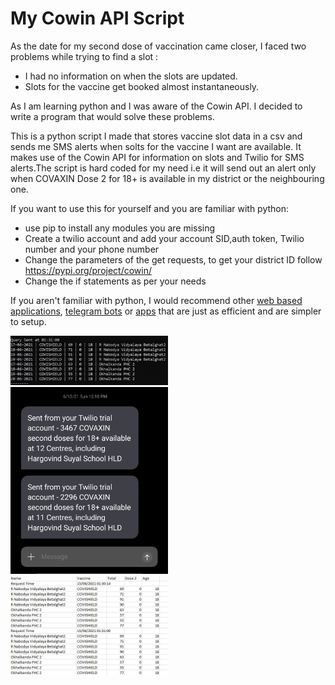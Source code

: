 <h1>My Cowin API Script</h1>

<p>As the date for my second dose of vaccination came closer, I faced two problems while trying to find a slot : </p>
<ul>
<li>
I had no information on when the slots are updated.</li>
<li>Slots for the vaccine get booked almost instantaneously.</li> 
</ul>
<p>As I am learning python and I was aware of the Cowin API. I decided to write a program that would solve these problems.</p>
<p>This is a python script I made that stores vaccine slot data in a csv and sends me SMS alerts when solts for the vaccine I want are available. It makes use of the Cowin API for information on slots and Twilio for SMS alerts.The script is hard coded for my need i.e it will send out an alert only when COVAXIN Dose 2 for 18+ is available in my district or the neighbouring one.<p>

<p> If you want to use this for yourself and you are familiar with python:<p>
<ul>
<li>
use pip to install any modules you are missing
</li>
<li>
Create a twilio account and add your account SID,auth token, Twilio number and your phone number</li>
<li>Change the parameters of the get requests, to get your district ID follow <a href="https://pypi.org/project/cowin/">https://pypi.org/project/cowin/</a></li>
<li>Change the if statements as per your needs</li>

</ul>
<p>If you aren't familiar with python, I would recommend other <a href="https://cowinalert.com">web based applications</a>, <a href="https://under45.in">telegram bots</a> or <a href="https://play.google.com/store/apps/details?id=com.healthifyme.basic&pid=Website_CTA">apps</a> that are just as efficient and are simpler to setup.</p>
<img src="img/Sample1.jpg" height=50% width=50%>
<img src="img/Sample2.jpg" height=50% width=50%>
<img src="img/Sample3.jpg" height=50% width=50%>


